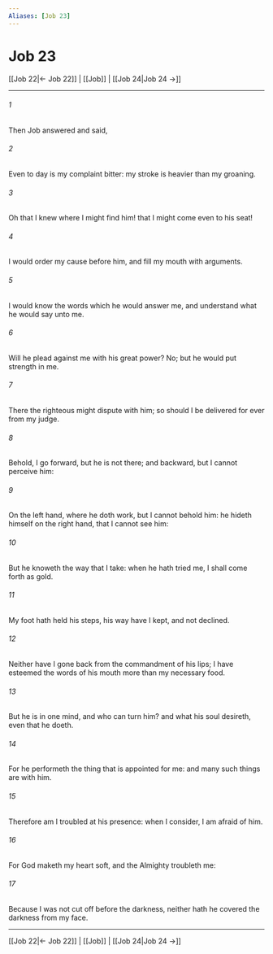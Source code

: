```yaml
---
Aliases: [Job 23]
---
```

# Job 23

[[Job 22|← Job 22]] | [[Job]] | [[Job 24|Job 24 →]]
***



###### 1 
Then Job answered and said, 

###### 2 
Even to day is my complaint bitter: my stroke is heavier than my groaning. 

###### 3 
Oh that I knew where I might find him! that I might come even to his seat! 

###### 4 
I would order my cause before him, and fill my mouth with arguments. 

###### 5 
I would know the words which he would answer me, and understand what he would say unto me. 

###### 6 
Will he plead against me with his great power? No; but he would put strength in me. 

###### 7 
There the righteous might dispute with him; so should I be delivered for ever from my judge. 

###### 8 
Behold, I go forward, but he is not there; and backward, but I cannot perceive him: 

###### 9 
On the left hand, where he doth work, but I cannot behold him: he hideth himself on the right hand, that I cannot see him: 

###### 10 
But he knoweth the way that I take: when he hath tried me, I shall come forth as gold. 

###### 11 
My foot hath held his steps, his way have I kept, and not declined. 

###### 12 
Neither have I gone back from the commandment of his lips; I have esteemed the words of his mouth more than my necessary food. 

###### 13 
But he is in one mind, and who can turn him? and what his soul desireth, even that he doeth. 

###### 14 
For he performeth the thing that is appointed for me: and many such things are with him. 

###### 15 
Therefore am I troubled at his presence: when I consider, I am afraid of him. 

###### 16 
For God maketh my heart soft, and the Almighty troubleth me: 

###### 17 
Because I was not cut off before the darkness, neither hath he covered the darkness from my face.

***
[[Job 22|← Job 22]] | [[Job]] | [[Job 24|Job 24 →]]
